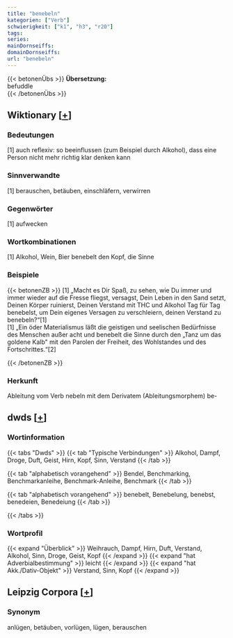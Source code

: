 ```yaml
---
title: "benebeln"
kategorien: ["Verb"]
schwierigkeit: ["k1", "h3", "r20"]
tags:
series:
mainDornseiffs:
domainDornseiffs:
url: "benebeln"
---
```


{{< betonenÜbs >}}
**Übersetzung:**  
befuddle  
{{< /betonenÜbs >}}

## Wiktionary [[+](https://de.wiktionary.org/wiki/benebeln)]

### Bedeutungen
[1] auch reflexiv: so beeinflussen (zum Beispiel durch Alkohol), dass eine Person nicht mehr richtig klar denken kann  

### Sinnverwandte
[1] berauschen, betäuben, einschläfern, verwirren  

### Gegenwörter
[1] aufwecken  

### Wortkombinationen
[1] Alkohol, Wein, Bier benebelt den Kopf, die Sinne  

### Beispiele
{{< betonenZB >}}
[1] „Macht es Dir Spaß, zu sehen, wie Du immer und immer wieder auf die Fresse fliegst, versagst, Dein Leben in den Sand setzt, Deinen Körper ruinierst, Deinen Verstand mit THC und Alkohol Tag für Tag benebelst, um Dein eigenes Versagen zu verschleiern, deinen Verstand zu benebeln?“[1]  
[1] „Ein öder Materialismus läßt die geistigen und seelischen Bedürfnisse des Menschen außer acht und benebelt die Sinne durch den „Tanz um das goldene Kalb" mit den Parolen der Freiheit, des Wohlstandes und des Fortschrittes.“[2]  

{{< /betonenZB >}}
### Herkunft
Ableitung vom Verb nebeln mit dem Derivatem (Ableitungsmorphem) be-  



## dwds [[+](https://www.dwds.de/wb/benebeln)]

### Wortinformation
{{< tabs "Dwds" >}}
{{< tab "Typische Verbindungen" >}}
Alkohol, Dampf, Droge, Duft, Geist, Hirn, Kopf, Sinn, Verstand
{{< /tab >}}

{{< tab "alphabetisch vorangehend" >}}
Bendel, Benchmarking, Benchmarkanleihe, Benchmark-Anleihe, Benchmark
{{< /tab >}}

{{< tab "alphabetisch vorangehend" >}}
benebelt, Benebelung, benebst, benedeien, Benedeiung
{{< /tab >}}

{{< /tabs >}}

### Wortprofil
{{< expand "Überblick" >}} Weihrauch, Dampf, Hirn, Duft, Verstand, Alkohol, Sinn, Droge, Geist, Kopf {{< /expand >}}
{{< expand "hat Adverbialbestimmung" >}} leicht {{< /expand >}}
{{< expand "hat Akk./Dativ-Objekt" >}} Verstand, Sinn, Kopf {{< /expand >}}

## Leipzig Corpora [[+](https://corpora.uni-leipzig.de/en/res?word=benebeln&corpusId=deu_newscrawl-public_2018)]


### Synonym
anlügen, betäuben, vorlügen, lügen, berauschen

